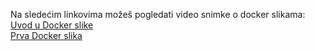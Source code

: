 
Na sledećim linkovima možeš pogledati video snimke o docker slikama:  
[Uvod u Docker slike](https://youtu.be/LsjntJHEe_8)  
[Prva Docker slika](https://youtu.be/xfuSdAcusfw)
